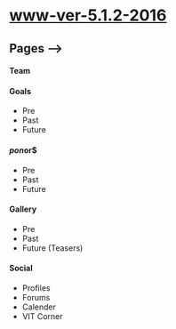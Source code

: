# www-ver-5.1.2-2016

## Pages -->
#### Team
#### Goals
  * Pre
  * Past
  * Future
#### $pon$or$
  * Pre
  * Past
  * Future
#### Gallery
  * Pre
  * Past
  * Future (Teasers)
#### Social
  * Profiles
  * Forums
  * Calender
  * VIT Corner

